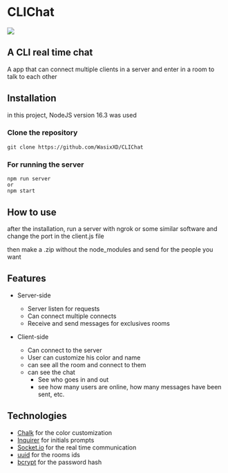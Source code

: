 # CLIChat
<img src="https://github.com/WasixXD/CppProjects/blob/main/CLIChat/github/chat.png?raw=true"/>

## A CLI real time chat
A app that can connect multiple clients in a server and enter in a room to talk to each other


## Installation
in this project, NodeJS version 16.3 was used

### Clone the repository
```
git clone https://github.com/WasixXD/CLIChat
``` 

### For running the server
```
npm run server 
or
npm start
```

## How to use
after the installation, run a server with ngrok or some similar software
and change the port in the client.js file


then make a .zip without the node_modules and send for the people you want 

## Features
* Server-side
	* Server listen for requests
	* Can connect multiple connects
	* Receive and send messages for exclusives rooms
	
* Client-side
	* Can connect to the server
	* User can customize his color and name
	* can see all the room and connect to them
	* can see the chat
		* See who goes in and out
		* see how many users are online, how many messages have been sent, etc.

## Technologies
- [Chalk](https://www.npmjs.com/package/chalk) for the color customization
- [Inquirer](https://www.npmjs.com/package/inquirer)	for initials prompts
- [Socket.io](https://socket.io/) for the real time communication			
- [uuid](https://www.npmjs.com/package/uuid) for the rooms ids
- [bcrypt](https://www.npmjs.com/package/bcrypt) for the password hash
